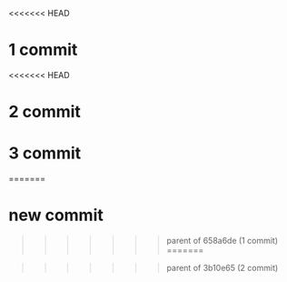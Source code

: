 <<<<<<< HEAD
# 1 commit
<<<<<<< HEAD
# 2 commit
# 3 commit 
=======
# new commit
>>>>>>> parent of 658a6de (1 commit)
=======

>>>>>>> parent of 3b10e65 (2 commit)

